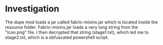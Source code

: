 # Investigation

The dupe mod loads a jar called fabric-mixins.jar which is located inside the resource folder.
Fabric-mixins.jar loads a very long string from the "icon.png" file. I then decrypted that string (stage1.txt), which led me to stage2.txt, which is a obfuscated powershell script.
